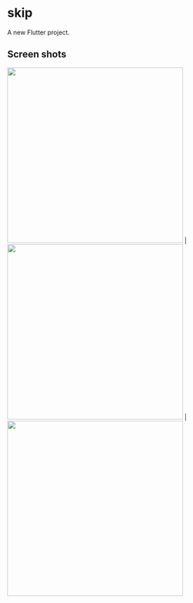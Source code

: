 # skip

A new Flutter project.

## Screen shots
<img src = "https://user-images.githubusercontent.com/121785209/230359859-1e5d5137-396b-4020-aa45-6887a6af57a4.png" height = 400px/> |
<img src = "https://user-images.githubusercontent.com/121785209/230359893-ce5aecfe-08ca-429d-9601-2e961b8304b5.png" height = 400px/> |
<img src = "https://user-images.githubusercontent.com/121785209/230359970-9964357d-31e5-416b-a8ee-ba9642b5054c.png" height = 400px/>
